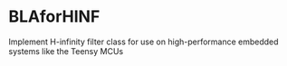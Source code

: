# BLAforHINF
Implement H-infinity filter class for use on high-performance embedded systems like the Teensy MCUs
